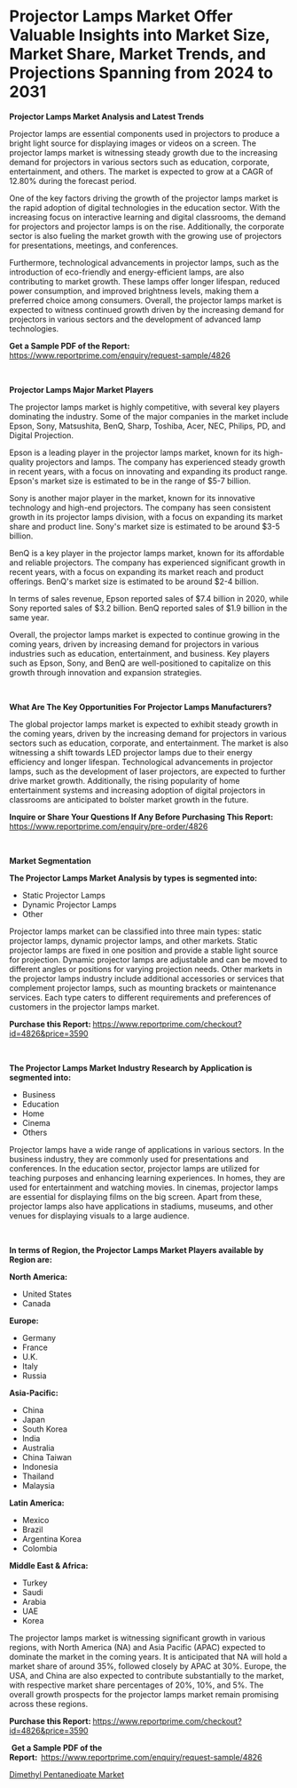 <p><h1>Projector Lamps Market Offer Valuable Insights into Market Size, Market Share, Market Trends, and Projections Spanning from 2024 to 2031</h1></p><p><strong>Projector Lamps Market Analysis and Latest Trends</strong></p>
<p><p>Projector lamps are essential components used in projectors to produce a bright light source for displaying images or videos on a screen. The projector lamps market is witnessing steady growth due to the increasing demand for projectors in various sectors such as education, corporate, entertainment, and others. The market is expected to grow at a CAGR of 12.80% during the forecast period.</p><p>One of the key factors driving the growth of the projector lamps market is the rapid adoption of digital technologies in the education sector. With the increasing focus on interactive learning and digital classrooms, the demand for projectors and projector lamps is on the rise. Additionally, the corporate sector is also fueling the market growth with the growing use of projectors for presentations, meetings, and conferences.</p><p>Furthermore, technological advancements in projector lamps, such as the introduction of eco-friendly and energy-efficient lamps, are also contributing to market growth. These lamps offer longer lifespan, reduced power consumption, and improved brightness levels, making them a preferred choice among consumers. Overall, the projector lamps market is expected to witness continued growth driven by the increasing demand for projectors in various sectors and the development of advanced lamp technologies.</p></p>
<p><strong>Get a Sample PDF of the Report:&nbsp;</strong> <a href="https://www.reportprime.com/enquiry/request-sample/4826">https://www.reportprime.com/enquiry/request-sample/4826</a></p>
<p>&nbsp;</p>
<p><strong>Projector Lamps Major Market Players</strong></p>
<p><p>The projector lamps market is highly competitive, with several key players dominating the industry. Some of the major companies in the market include Epson, Sony, Matsushita, BenQ, Sharp, Toshiba, Acer, NEC, Philips, PD, and Digital Projection.</p><p>Epson is a leading player in the projector lamps market, known for its high-quality projectors and lamps. The company has experienced steady growth in recent years, with a focus on innovating and expanding its product range. Epson's market size is estimated to be in the range of $5-7 billion.</p><p>Sony is another major player in the market, known for its innovative technology and high-end projectors. The company has seen consistent growth in its projector lamps division, with a focus on expanding its market share and product line. Sony's market size is estimated to be around $3-5 billion.</p><p>BenQ is a key player in the projector lamps market, known for its affordable and reliable projectors. The company has experienced significant growth in recent years, with a focus on expanding its market reach and product offerings. BenQ's market size is estimated to be around $2-4 billion.</p><p>In terms of sales revenue, Epson reported sales of $7.4 billion in 2020, while Sony reported sales of $3.2 billion. BenQ reported sales of $1.9 billion in the same year.</p><p>Overall, the projector lamps market is expected to continue growing in the coming years, driven by increasing demand for projectors in various industries such as education, entertainment, and business. Key players such as Epson, Sony, and BenQ are well-positioned to capitalize on this growth through innovation and expansion strategies.</p></p>
<p>&nbsp;</p>
<p><strong>What Are The Key Opportunities For Projector Lamps Manufacturers?</strong></p>
<p><p>The global projector lamps market is expected to exhibit steady growth in the coming years, driven by the increasing demand for projectors in various sectors such as education, corporate, and entertainment. The market is also witnessing a shift towards LED projector lamps due to their energy efficiency and longer lifespan. Technological advancements in projector lamps, such as the development of laser projectors, are expected to further drive market growth. Additionally, the rising popularity of home entertainment systems and increasing adoption of digital projectors in classrooms are anticipated to bolster market growth in the future.</p></p>
<p><strong>Inquire or Share Your Questions If Any Before Purchasing This Report:</strong> <a href="https://www.reportprime.com/enquiry/pre-order/4826">https://www.reportprime.com/enquiry/pre-order/4826</a></p>
<p>&nbsp;</p>
<p><strong>Market Segmentation</strong></p>
<p><strong>The Projector Lamps Market Analysis by types is segmented into:</strong></p>
<p><ul><li>Static Projector Lamps</li><li>Dynamic Projector Lamps</li><li>Other</li></ul></p>
<p><p>Projector lamps market can be classified into three main types: static projector lamps, dynamic projector lamps, and other markets. Static projector lamps are fixed in one position and provide a stable light source for projection. Dynamic projector lamps are adjustable and can be moved to different angles or positions for varying projection needs. Other markets in the projector lamps industry include additional accessories or services that complement projector lamps, such as mounting brackets or maintenance services. Each type caters to different requirements and preferences of customers in the projector lamps market.</p></p>
<p><strong>Purchase this Report:&nbsp;</strong><a href="https://www.reportprime.com/checkout?id=4826&price=3590">https://www.reportprime.com/checkout?id=4826&price=3590</a></p>
<p>&nbsp;</p>
<p><strong>The Projector Lamps Market Industry Research by Application is segmented into:</strong></p>
<p><ul><li>Business</li><li>Education</li><li>Home</li><li>Cinema</li><li>Others</li></ul></p>
<p><p>Projector lamps have a wide range of applications in various sectors. In the business industry, they are commonly used for presentations and conferences. In the education sector, projector lamps are utilized for teaching purposes and enhancing learning experiences. In homes, they are used for entertainment and watching movies. In cinemas, projector lamps are essential for displaying films on the big screen. Apart from these, projector lamps also have applications in stadiums, museums, and other venues for displaying visuals to a large audience.</p></p>
<p>&nbsp;</p>
<p><strong>In terms of Region, the Projector Lamps Market Players available by Region are:</strong></p>
<p>
    <p> <strong> North America: </strong>
        <ul>
            <li>United States</li>
            <li>Canada</li>
        </ul>
        </p> 
    <p> <strong> Europe: </strong>
        <ul>
            <li>Germany</li>
            <li>France</li>
            <li>U.K.</li>
            <li>Italy</li>
            <li>Russia</li>
        </ul>
        </p> 
    <p> <strong> Asia-Pacific: </strong>
        <ul>
            <li>China</li>
            <li>Japan</li>
            <li>South Korea</li>
            <li>India</li>
            <li>Australia</li>
            <li>China Taiwan</li>
            <li>Indonesia</li>
            <li>Thailand</li>
            <li>Malaysia</li>
        </ul>
        </p> 
    <p> <strong> Latin America: </strong>
        <ul>
            <li>Mexico</li>
            <li>Brazil</li>
            <li>Argentina Korea</li>
            <li>Colombia</li>
        </ul>
        </p> 
    <p> <strong> Middle East & Africa: </strong>
        <ul>
            <li>Turkey</li>
            <li>Saudi</li>
            <li>Arabia</li>
            <li>UAE</li>
            <li>Korea</li>
        </ul>
    </p>
    </p>
<p><p>The projector lamps market is witnessing significant growth in various regions, with North America (NA) and Asia Pacific (APAC) expected to dominate the market in the coming years. It is anticipated that NA will hold a market share of around 35%, followed closely by APAC at 30%. Europe, the USA, and China are also expected to contribute substantially to the market, with respective market share percentages of 20%, 10%, and 5%. The overall growth prospects for the projector lamps market remain promising across these regions.</p></p>
<p><strong>Purchase this Report: </strong><a href="https://www.reportprime.com/checkout?id=4826&price=3590">https://www.reportprime.com/checkout?id=4826&price=3590</a></p>
<p>&nbsp;<strong>Get a Sample PDF of the Report:&nbsp;&nbsp;</strong><a href="https://www.reportprime.com/enquiry/request-sample/4826">https://www.reportprime.com/enquiry/request-sample/4826</a></p>
<p><strong></strong></p>
<p><p><a href="https://glittery-fuchsia-86a.notion.site/Dimethyl-Pentanedioate-Market-Analysis-Examines-its-Scope-on-Growth-Opportunities-and-Forecasted-Tr-f64b9038b4c44d749a28f77e4b43ec5e">Dimethyl Pentanedioate Market</a></p></p>